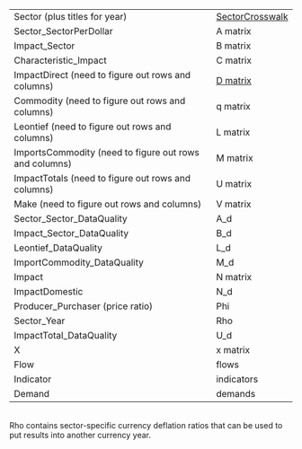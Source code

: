 | | |
| ----------- | ----------- |
| Sector (plus titles for year) | <a href="https://github.com/ModelEarth/OpenFootprint/blob/main/impacts/2020/sectorcrosswalk.csv">SectorCrosswalk</a> |
| Sector_SectorPerDollar | A matrix |
| Impact_Sector | B matrix |
| Characteristic_Impact | C matrix |
| ImpactDirect (need to figure out rows and columns) | [D matrix](../charts/d3/chord-diagram/)  |
| Commodity (need to figure out rows and columns) | q matrix |
| Leontief (need to figure out rows and columns) | L matrix |
| ImportsCommodity (need to figure out rows and columns) | M matrix |
| ImpactTotals (need to figure out rows and columns) | U matrix |
| Make (need to figure out rows and columns) | V matrix |
| Sector\_Sector\_DataQuality | A_d |
| Impact\_Sector\_DataQuality | B_d |
| Leontief_DataQuality | L_d |
| ImportCommodity_DataQuality | M_d |
| Impact | N matrix |
| ImpactDomestic | N_d |
| Producer_Purchaser (price ratio) | Phi |
| Sector_Year | Rho |
| ImpactTotal_DataQuality | U_d |
| X | x matrix |
| Flow | flows |
| Indicator | indicators |
| Demand | demands |

<br>Rho contains sector-specific currency deflation ratios that can be used to put results into another currency year.